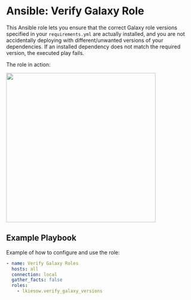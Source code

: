 Ansible: Verify Galaxy Role
===========================

This Ansible role lets you ensure that the correct Galaxy role versions specified in your `requirements.yml` are actually installed, and you are not accidentally deploying with different/unwanted versions of your dependencies. If an installed dependency does not match the required version, the executed play fails.



The role in action:

[<img src="https://github.com/lkiesow/verify_galaxy_versions/assets/1008395/6614693b-47de-49a5-877b-e7bf5dc12b1e" width="400" />](https://go.uos.de/verify_galaxy_versions)

Example Playbook
----------------

Example of how to configure and use the role:

```yaml
- name: Verify Galaxy Roles
  hosts: all
  connection: local
  gather_facts: false
  roles:
    - lkiesow.verify_galaxy_versions
```
